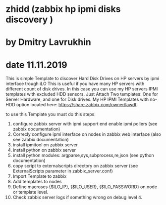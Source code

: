 # zhidd (zabbix hp ipmi disks discovery )
# by Dmitry Lavrukhin
# date 11.11.2019
This is simple Template to discover Hard Disk Drives on HP servers by ipmi interface trough iLO
This is useful if you have many HP servers with different count of disk drives. In this case you can use my HP servers IPMI templates with excluded HDD sensors. Just Attach Two templates: One for Server Hardware, and one for Disk drives.
My HP IPMI Templates with no-HDD option located here: 
https://share.zabbix.com/owner/lawdt

to use this Template you must do this steps:
1. configure zabbix server with ipmi support end enable ipmi pollers (see zabbix documentation)
2. Correcly configure ipmi interface on nodes in zabbix web interface (also see zabbix documentation)
3. install ipmitool on zabbix server
4. install python on zabbix server
5. install python modules: argparse,sys,subprocess,re,json (see python documentation)
5. copy script to externalscripts directory on zabbix server (see ExternalScripts parameter in zabbix_server.conf)
6. Import Template to zabbix
7. Add templates to nodes
8. Define macroses {$ILO_IP}, {$ILO_USER}, {$ILO_PASSWORD} on node or template level.
9. Check zabbix server logs if something wrong on debug level 4.
